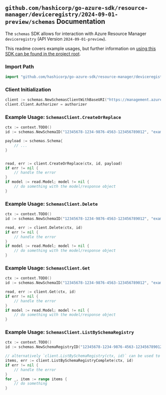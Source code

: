 
## `github.com/hashicorp/go-azure-sdk/resource-manager/deviceregistry/2024-09-01-preview/schemas` Documentation

The `schemas` SDK allows for interaction with Azure Resource Manager `deviceregistry` (API Version `2024-09-01-preview`).

This readme covers example usages, but further information on [using this SDK can be found in the project root](https://github.com/hashicorp/go-azure-sdk/tree/main/docs).

### Import Path

```go
import "github.com/hashicorp/go-azure-sdk/resource-manager/deviceregistry/2024-09-01-preview/schemas"
```


### Client Initialization

```go
client := schemas.NewSchemasClientWithBaseURI("https://management.azure.com")
client.Client.Authorizer = authorizer
```


### Example Usage: `SchemasClient.CreateOrReplace`

```go
ctx := context.TODO()
id := schemas.NewSchemaID("12345678-1234-9876-4563-123456789012", "example-resource-group", "schemaRegistryName", "schemaName")

payload := schemas.Schema{
	// ...
}


read, err := client.CreateOrReplace(ctx, id, payload)
if err != nil {
	// handle the error
}
if model := read.Model; model != nil {
	// do something with the model/response object
}
```


### Example Usage: `SchemasClient.Delete`

```go
ctx := context.TODO()
id := schemas.NewSchemaID("12345678-1234-9876-4563-123456789012", "example-resource-group", "schemaRegistryName", "schemaName")

read, err := client.Delete(ctx, id)
if err != nil {
	// handle the error
}
if model := read.Model; model != nil {
	// do something with the model/response object
}
```


### Example Usage: `SchemasClient.Get`

```go
ctx := context.TODO()
id := schemas.NewSchemaID("12345678-1234-9876-4563-123456789012", "example-resource-group", "schemaRegistryName", "schemaName")

read, err := client.Get(ctx, id)
if err != nil {
	// handle the error
}
if model := read.Model; model != nil {
	// do something with the model/response object
}
```


### Example Usage: `SchemasClient.ListBySchemaRegistry`

```go
ctx := context.TODO()
id := schemas.NewSchemaRegistryID("12345678-1234-9876-4563-123456789012", "example-resource-group", "schemaRegistryName")

// alternatively `client.ListBySchemaRegistry(ctx, id)` can be used to do batched pagination
items, err := client.ListBySchemaRegistryComplete(ctx, id)
if err != nil {
	// handle the error
}
for _, item := range items {
	// do something
}
```
